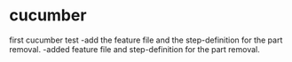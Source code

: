 # cucumber
first cucumber test
-add the feature file and the step-definition for the part removal.
-added feature file and step-definition for the part removal.
